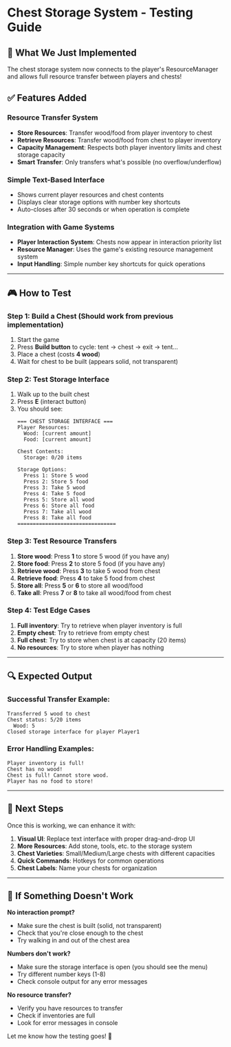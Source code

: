 # Chest Storage System - Testing Guide

## 🎯 What We Just Implemented

The chest storage system now connects to the player's ResourceManager and allows full resource transfer between players and chests!

## ✅ Features Added

### **Resource Transfer System**
- **Store Resources**: Transfer wood/food from player inventory to chest
- **Retrieve Resources**: Transfer wood/food from chest to player inventory  
- **Capacity Management**: Respects both player inventory limits and chest storage capacity
- **Smart Transfer**: Only transfers what's possible (no overflow/underflow)

### **Simple Text-Based Interface**
- Shows current player resources and chest contents
- Displays clear storage options with number key shortcuts
- Auto-closes after 30 seconds or when operation is complete

### **Integration with Game Systems**
- **Player Interaction System**: Chests now appear in interaction priority list
- **Resource Manager**: Uses the game's existing resource management system
- **Input Handling**: Simple number key shortcuts for quick operations

---

## 🎮 How to Test

### **Step 1: Build a Chest (Should work from previous implementation)**
1. Start the game
2. Press **Build button** to cycle: tent → chest → exit → tent...
3. Place a chest (costs **4 wood**)
4. Wait for chest to be built (appears solid, not transparent)

### **Step 2: Test Storage Interface**
1. Walk up to the built chest
2. Press **E** (interact button)
3. You should see:
   ```
   === CHEST STORAGE INTERFACE ===
   Player Resources:
     Wood: [current amount]
     Food: [current amount]
   
   Chest Contents:
     Storage: 0/20 items
   
   Storage Options:
     Press 1: Store 5 wood
     Press 2: Store 5 food
     Press 3: Take 5 wood
     Press 4: Take 5 food
     Press 5: Store all wood
     Press 6: Store all food
     Press 7: Take all wood
     Press 8: Take all food
   ================================
   ```

### **Step 3: Test Resource Transfers**
1. **Store wood**: Press **1** to store 5 wood (if you have any)
2. **Store food**: Press **2** to store 5 food (if you have any)
3. **Retrieve wood**: Press **3** to take 5 wood from chest
4. **Retrieve food**: Press **4** to take 5 food from chest
5. **Store all**: Press **5** or **6** to store all wood/food
6. **Take all**: Press **7** or **8** to take all wood/food from chest

### **Step 4: Test Edge Cases**
1. **Full inventory**: Try to retrieve when player inventory is full
2. **Empty chest**: Try to retrieve from empty chest
3. **Full chest**: Try to store when chest is at capacity (20 items)
4. **No resources**: Try to store when player has nothing

---

## 🔍 Expected Output

### **Successful Transfer Example:**
```
Transferred 5 wood to chest
Chest status: 5/20 items
  Wood: 5
Closed storage interface for player Player1
```

### **Error Handling Examples:**
```
Player inventory is full!
Chest has no wood!
Chest is full! Cannot store wood.
Player has no food to store!
```

---

## 🚀 Next Steps

Once this is working, we can enhance it with:

1. **Visual UI**: Replace text interface with proper drag-and-drop UI
2. **More Resources**: Add stone, tools, etc. to the storage system
3. **Chest Varieties**: Small/Medium/Large chests with different capacities
4. **Quick Commands**: Hotkeys for common operations
5. **Chest Labels**: Name your chests for organization

---

## 🐛 If Something Doesn't Work

**No interaction prompt?**
- Make sure the chest is built (solid, not transparent)
- Check that you're close enough to the chest
- Try walking in and out of the chest area

**Numbers don't work?**
- Make sure the storage interface is open (you should see the menu)
- Try different number keys (1-8)
- Check console output for any error messages

**No resource transfer?**
- Verify you have resources to transfer
- Check if inventories are full
- Look for error messages in console

Let me know how the testing goes! 🎯
